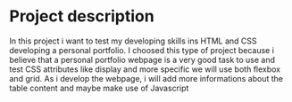 # Project description
In this project i want to test my developing skills ins HTML and CSS developing a personal portfolio. 
I choosed this type of project because i believe that a personal portfolio webpage is a very good task to use and test CSS attributes like display and more specific we will use both flexbox and grid. 
As i develop the webpage, i will add more informations about the table content and maybe make use of Javascript
